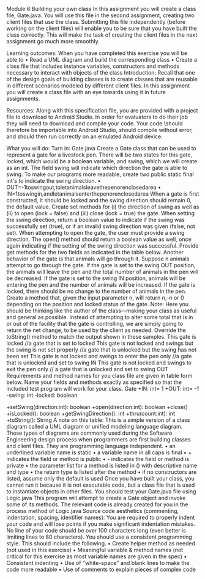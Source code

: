 Module 6:Building your own class
In this assignment you will create a class file, Gate.java. You will use this file in the second
assignment, creating two client files that use the class. Submitting this file independently
(before working on the client files) will enable you to be sure that you have built the class
correctly. This will make the task of creating the client files in the next assignment go much more
smoothly.

Learning outcomes:
When you have completed this exercise you will be able to
• Read a UML diagram and build the corresponding class
• Create a class file that includes instance variables, constructors and methods
necessary to interact with objects of the class
Introduction:
Recall that one of the design goals of building classes is to create classes that are reusable in
different scenarios modeled by different client files. In this assignment you will create a class
file with an eye towards using it in future assignments.

Resources:
Along with this specification file, you are provided with a project file to download to Android Studio.
In order for evaluators to do their job they will need to download and compile your code. Your code
\should therefore be importable into Android Studio, should compile without error, and should then
run correctly on an emulated Android device.

What you will do:
Turn in: Gate.java
Create a Gate class that can be used to represent a gate for a livestock pen.
 There will be two states for this gate, locked, which would be a boolean variable, and swing,
 which we will create as an int. The field swing will indicate which direction the gate is able to
 swing. To make our programs more readable, create two public static final int's to indicate the swing direction.
• OUT=-1toswingout,toletanimalsleavethepenorenclosedarea • IN=1toswingin,andletanimalsenterthepenorenclosedarea
When a gate is first constructed, it should be locked and the swing direction should remain 0, the default value.
Create set methods for (i) the direction of swing as well as (ii) to open (lock = false) and (iii) close (lock = true) the gate. When setting the swing direction, return a boolean value to indicate if the swing was successfully set (true), or if an invalid swing direction was given (false, not set). When attempting to open the gate, the user must provide a swing direction. The open() method should return a boolean value as well, once again indicating if the setting of the swing direction was successful.
Provide get methods for the two fields as indicated in the table below.
Another behavior of the gate is that animals will go through it. Suppose n animals attempt to go through the gate. If the gate is set to the swing OUT position, the animals will leave the pen and the total number of animals in the pen will be decreased. If the gate is set to the swing IN position, animals will be entering the pen and the number of animals will be increased. If the gate is locked, there should be no change to the number of animals in the pen. Create a method that, given the input parameter n, will return n,-n or 0 depending on the position and locked status of the gate. Note: Here you should be thinking like the author of the class—making your class as useful and general as possible. Instead of attempting to alter some total that is in or out of the facility that the gate is controlling, we are simply going to return the net change, to be used by the client as needed.
Override the toString() method to match the output shown in these samples. This gate is locked
//a gate that is set to locked
This gate is not locked and swings but the swing is not set properly
//a gate that is unlocked but the swing has not been set
This gate is not locked and swings to enter the pen only
//a gate that is unlocked and set to swing IN
This gate is not locked and swings to exit the pen only
// a gate that is unlocked and set to swing OUT
Requirements and method names for you class file are given in table form below. Name your fields and methods exactly as specified so that the included test program will work for your class.
     Gate
     +IN: int= 1 +OUT: int= -1 -swing: int -locked: boolean


+setSwing(direction:int): boolean +open(direction:int): boolean +close()
+isLocked(): boolean +getSwingDirection(): int +thru(count:int): int +toString(): String
A note on this table: This is a simple version of a class diagram called a UML diagram or unified modeling language diagram. These types of diagrams are commonly used during the Software Engineering design process when programmers are first building classes and client files. They are programming language independent.
• an underlined variable name is static
• a variable name in all caps is final
• + indicates the field or method is public
• - indicates the field or method is private
• the parameter list for a method is listed in () with descriptive name and type
• the return type is listed after the method
• if no constructors are listed, assume only the default is used
Once you have built your class, you cannot run it because it is not executable code, but a class file that is used to instantiate objects in other files. You should test your Gate.java file using Logic.java This program will attempt to create a Gate object and invoke some of its methods. The relevant code is already created for you in the process method of Logic.java
Source code aesthetics (commenting, indentation, spacing, identifier names):
You are required to properly indent your code and will lose points if you make significant indentation mistakes. No line of your code should be over 100 characters long (even better is limiting lines to 80 characters). You should use a consistent programming style. This should include the following.
• Create helper method as needed (not used in this exercise)
• Meaningful variable & method names (not critical for this exercise as most variable
names are given in the spec)
• Consistent indenting
• Use of "white-space" and blank lines to make the code more readable
• Use of comments to explain pieces of complex code